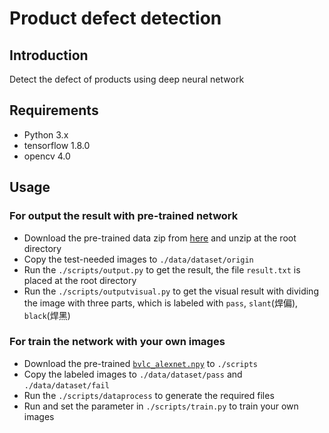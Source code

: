 # Product defect detection
## Introduction
Detect the defect of products using deep neural network
## Requirements
- Python 3.x
- tensorflow 1.8.0
- opencv 4.0
## Usage
### For output the result with pre-trained network
- Download the pre-trained data zip from [here](https://pan.baidu.com/s/1Np4eGNHFdNUVp5-ra25b_w) and unzip at the root directory
- Copy the test-needed images to `./data/dataset/origin`
- Run the  `./scripts/output.py` to get the result, the file `result.txt` is placed at the root directory 
- Run the  `./scripts/outputvisual.py` to get the visual result with dividing the image with three parts, which is labeled with `pass`, `slant`(焊偏), `black`(焊黑)

### For train the network with your own images
- Download the pre-trained [`bvlc_alexnet.npy`](http://www.cs.toronto.edu/~guerzhoy/tf_alexnet/) to `./scripts`
- Copy the labeled images to `./data/dataset/pass` and `./data/dataset/fail`
- Run the `./scripts/dataprocess` to generate the required files
- Run and set the parameter in  `./scripts/train.py` to train your own images 
